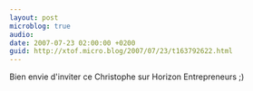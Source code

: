 ```yaml
---
layout: post
microblog: true
audio: 
date: 2007-07-23 02:00:00 +0200
guid: http://xtof.micro.blog/2007/07/23/t163792622.html
---
```

Bien envie d'inviter ce Christophe sur Horizon Entrepreneurs ;)
